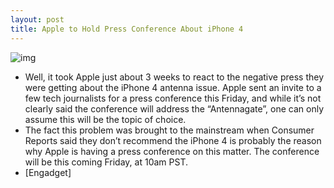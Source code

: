 ```yaml
---
layout: post
title: Apple to Hold Press Conference About iPhone 4
---
```

![img](http://media.idownloadblog.com/wp-content/uploads/2010/07/Broken-Antenna.jpg)
* Well, it took Apple just about 3 weeks to react to the negative press they were getting about the iPhone 4 antenna issue. Apple sent an invite to a few tech journalists for a press conference this Friday, and while it’s not clearly said the conference will address the “Antennagate”, one can only assume this will be the topic of choice.
* The fact this problem was brought to the mainstream when Consumer Reports said they don’t recommend the iPhone 4 is probably the reason why Apple is having a press conference on this matter. The conference will be this coming Friday, at 10am PST.
* [Engadget]

